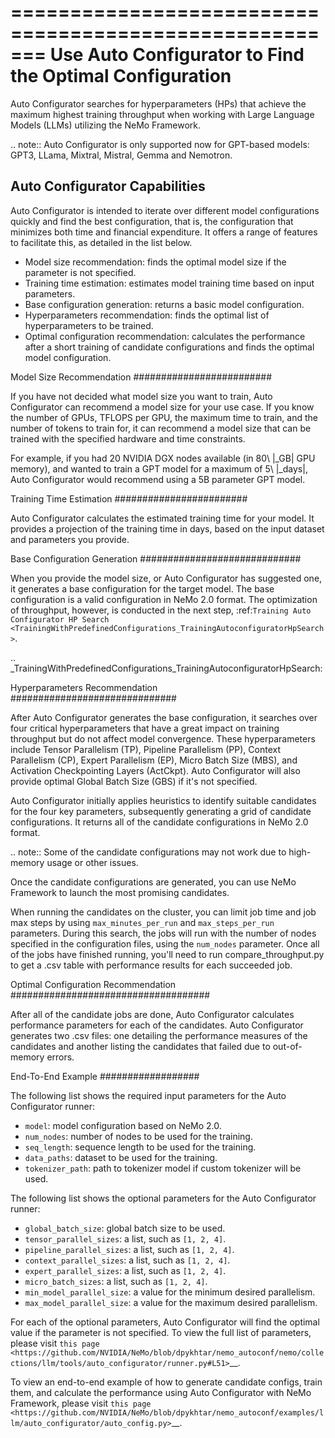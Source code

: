 =======================================================
Use Auto Configurator to Find the Optimal Configuration
=======================================================

Auto Configurator searches for hyperparameters (HPs) that achieve the maximum highest training throughput when working with Large Language Models (LLMs) utilizing the NeMo Framework.

.. note::
   Auto Configurator is only supported now for GPT-based models: GPT3, LLama, Mixtral, Mistral, Gemma and Nemotron.

Auto Configurator Capabilities
------------------------------

Auto Configurator is intended to iterate over different model configurations quickly and find the best configuration, that is, the configuration that minimizes both time and financial expenditure. It offers a range of features to facilitate this, as detailed in the list below.

- Model size recommendation: finds the optimal model size if the parameter is not specified.
- Training time estimation: estimates model training time based on input parameters.
- Base configuration generation: returns a basic model configuration.
- Hyperparameters recommendation: finds the optimal list of hyperparameters to be trained.
- Optimal configuration recommendation: calculates the performance after a short training of candidate configurations and finds the optimal model configuration.

Model Size Recommendation
#########################

If you have not decided what model size you want to train, Auto Configurator can recommend a model size for your use case. If you know the number of GPUs, TFLOPS per GPU, the maximum time to train, and the number of tokens to train for, it can recommend a model size that can be trained with the specified hardware and time constraints.

For example, if you had 20 NVIDIA DGX nodes available (in 80\ |_GB| GPU memory), and wanted to train a GPT model for a maximum of 5\ |_days|, Auto Configurator would recommend using a 5B parameter GPT model.

Training Time Estimation
########################

Auto Configurator calculates the estimated training time for your model. It provides a projection of the training time in days, based on the input dataset and parameters you provide.

Base Configuration Generation
#############################

When you provide the model size, or Auto Configurator has suggested one, it generates a base configuration for the target model. The base configuration is a valid configuration in NeMo 2.0 format. The optimization of throughput, however, is conducted in the next step, :ref:`Training Auto Configurator HP Search <TrainingWithPredefinedConfigurations_TrainingAutoconfiguratorHpSearch>`.

.. _TrainingWithPredefinedConfigurations_TrainingAutoconfiguratorHpSearch:

Hyperparameters Recommendation
##############################

After Auto Configurator generates the base configuration, it searches over four critical hyperparameters that have a great impact on training throughput but do not affect model convergence. These hyperparameters include  Tensor Parallelism (TP), Pipeline Parallelism (PP), Context Parallelism (CP), Expert Parallelism (EP), Micro Batch Size (MBS), and Activation Checkpointing Layers (ActCkpt). Auto Configurator will also provide optimal Global Batch Size (GBS) if it's not specified.

Auto Configurator initially applies heuristics to identify suitable candidates for the four key parameters, subsequently generating a grid of candidate configurations. It returns all of the candidate configurations in NeMo 2.0 format.
   
.. note::
   Some of the candidate configurations may not work due to high-memory usage or other issues.

Once the candidate configurations are generated, you can use NeMo Framework to launch the most promising candidates.
   
When running the candidates on the cluster, you can limit job time and job max steps by using ``max_minutes_per_run`` and ``max_steps_per_run`` parameters. During this search, the jobs will run with the number of nodes specified in the configuration files, using the ``num_nodes`` parameter. Once all of the jobs have finished running, you'll need to run compare_throughput.py to get a .csv table with performance results for each succeeded job.

Optimal Configuration Recommendation
####################################

After all of the candidate jobs are done, Auto Configurator calculates performance parameters for each of the candidates. 
Auto Configurator generates two .csv files: one detailing the performance measures of the candidates and another listing the candidates that failed due to out-of-memory errors.

End-To-End Example
##################

The following list shows the required input parameters for the Auto Configurator runner:

- ``model``: model configuration based on NeMo 2.0.
- ``num_nodes``: number of nodes to be used for the training.
- ``seq_length``: sequence length to be used for the training.
- ``data_paths``: dataset to be used for the training.
- ``tokenizer_path``: path to tokenizer model if custom tokenizer will be used.

The following list shows the optional parameters for the Auto Configurator runner:

- ``global_batch_size``: global batch size to be used.
- ``tensor_parallel_sizes``: a list, such as ``[1, 2, 4]``.
- ``pipeline_parallel_sizes``: a list, such as ``[1, 2, 4]``.
- ``context_parallel_sizes``: a list, such as ``[1, 2, 4]``.
- ``expert_parallel_sizes``: a list, such as ``[1, 2, 4]``.
- ``micro_batch_sizes``: a list, such as ``[1, 2, 4]``.
- ``min_model_parallel_size``: a value for the minimum desired parallelism.
- ``max_model_parallel_size``: a value for the maximum desired parallelism.

For each of the optional parameters, Auto Configurator will find the optimal value if the parameter is not specified. To view the full list of parameters, please visit `this page <https://github.com/NVIDIA/NeMo/blob/dpykhtar/nemo_autoconf/nemo/collections/llm/tools/auto_configurator/runner.py#L51>`__.

To view an end-to-end example of how to generate candidate configs, train them, and calculate the performance using Auto Configurator with NeMo Framework, please visit `this page <https://github.com/NVIDIA/NeMo/blob/dpykhtar/nemo_autoconf/examples/llm/auto_configurator/auto_config.py>`__.

